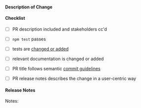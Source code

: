 #### Description of Change
<!--
Thank you for your Pull Request. Please provide a description above and review
the requirements below.

Contributors guide: https://github.com/electron/electron/blob/master/CONTRIBUTING.md
-->

#### Checklist
<!-- Remove items that do not apply. For completed items, change [ ] to [x]. -->

- [ ] PR description included and stakeholders cc'd
- [ ] `npm test` passes
- [ ] tests are [changed or added](https://github.com/electron/electron/blob/master/docs/development/testing.md)
- [ ] relevant documentation is changed or added
- [ ] PR title follows semantic [commit guidelines](https://github.com/electron/electron/blob/master/docs/development/pull-requests.md#commit-message-guidelines)
- [ ] PR release notes describes the change in a user-centric way


#### Release Notes

<!-- The note that you write here will be communicated to Electron users in the release notes when this change is released. Write something short but descriptive that explains what, if anything, this change means for a developer building an app with Electron. -->

Notes: <!-- Short, descriptive end-user-facing change summary here, or `no-notes` if no user-facing changes -->
